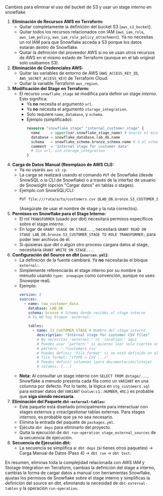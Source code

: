 Cambios para eliminar el uso del bucket de S3 y usar un stage interno en snowflake

1.  **Eliminación de Recursos AWS en Terraform:**
    *   Quitar completamente la definición del bucket S3 (`aws_s3_bucket`).
    *   Quitar todos los recursos relacionados con IAM (`aws_iam_role`, `aws_iam_policy`, `aws_iam_role_policy_attachment`). Ya no necesitas un rol IAM para que Snowflake acceda a S3 porque los datos estarán *dentro* de Snowflake.
    *   Quitar la definición del proveedor AWS si no se usan otros recursos de AWS en el mismo estado de Terraform (aunque en el lab original solo usábamos S3).
2.  **Eliminación de Credenciales AWS:**
    *   Quitar las variables de entorno de AWS (`AWS_ACCESS_KEY_ID`, `AWS_SECRET_ACCESS_KEY`) de Terraform Cloud.
    *   Quitar la variable Terraform `aws_region`.
3.  **Modificación del Stage en Terraform:**
    *   El recurso `snowflake_stage` se modifica para definir un stage *interno*. Esto significa:
        *   Ya **no** necesita el argumento `url`.
        *   Ya **no** necesita el argumento `storage_integration`.
        *   Solo requiere `name`, `database`, y `schema`.
        *   Ejemplo (simplificado):
            ```terraform
            resource "snowflake_stage" "internal_customer_stage" {
              name     = upper(var.snowflake_stage_name) # Usarás el mismo nombre de variable, ej: S3_CUSTOMER_STAGE (quizás renombrarla?)
              database = snowflake_database.lab_db.name
              schema   = snowflake_schema.bronze_schema.name # O el schema donde quieras el stage interno
              comment  = "Internal stage for customer data"
              # Sin url, sin storage_integration
            }
            ```
4.  **Carga de Datos Manual (Reemplazo de AWS CLI):**
    *   Ya no usarás `aws s3 cp`.
    *   La carga se realizará usando el comando `PUT` de Snowflake (desde SnowSQL o la CLI de Snowflake) o a través de la interfaz de usuario de Snowsight (opción "Cargar datos" en tablas o stages).
    *   Ejemplo con SnowSQL/CLI:
        ```bash
        PUT file:///ruta/a/tu/customers.csv @LAB_DB.bronze.S3_CUSTOMER_STAGE AUTO_COMPRESS=FALSE;
        ```
        (Asegúrate de usar el nombre de stage y la ruta correctos).
5.  **Permisos en Snowflake para el Stage Interno:**
    *   El rol `TRANSFORMER` (usado por dbt) necesitará permisos específicos sobre el stage *interno*.
    *   En lugar de `GRANT USAGE ON STAGE...`, necesitará `GRANT READ ON STAGE LAB_DB.bronze.S3_CUSTOMER_STAGE TO ROLE TRANSFORMER;` para poder leer archivos de él.
    *   Si quisieras que dbt o algún otro proceso cargara datos al stage, necesitaría `GRANT WRITE ON STAGE...`.
6.  **Configuración del Source en dbt (`sources.yml`):**
    *   La definición de la fuente cambiará. Ya **no** necesitarás el bloque `external:`.
    *   Simplemente referenciarás el stage interno por su nombre (a menudo usando `type: snowpipe` como convención, aunque no uses Snowpipe real).
    *   Ejemplo:
        ```yaml
        version: 2
        sources:
          - name: raw_customer_data
            database: LAB_DB
            schema: bronze # Schema donde resides el stage interno
            # Ya NO hay bloque 'external:'

            tables:
              - name: S3_CUSTOMER_STAGE # Nombre del stage interno
                description: "Internal stage for customer CSV files"
                # No necesitas 'external:' ni 'location:' aquí
                # Puedes usar 'pattern:' si quieres leer solo ciertos archivos
                # pattern: '.*customers.csv'
                # Puedes definir 'file_format' si no está definido en el stage
                # file_format: "(TYPE = CSV ...)"
                # Puedes definir columnas (para documentación/linaje)
                # columns: [...]
        ```
    *   **Nota:** Al consultar un stage interno con `SELECT FROM @stage/...`, Snowflake a menudo presenta cada fila como un `VARIANT` en una columna por defecto. Por lo tanto, la lógica en `stg_customers.sql` para extraer datos del `VARIANT` (`value:c1::NUMBER`, etc.) es probable que **siga siendo necesaria**.
7.  **Eliminación del Paquete `dbt-external-tables`:**
    *   Este paquete está diseñado principalmente para interactuar con stages externos y crear/gestionar tablas externas. Para stages *internos*, es probable que ya no sea necesario.
    *   Elimina la entrada del paquete de `packages.yml`.
    *   Ejecuta `dbt deps` para eliminarlo del proyecto.
    *   Quita la ejecución de `dbt run-operation stage_external_sources` de la secuencia de ejecución.
8.  **Secuencia de Ejecución dbt:**
    *   La secuencia se simplifica a: `dbt deps` (si tienes otros paquetes) -> Carga Manual de Datos (Paso 4) -> `dbt run` -> `dbt test`.

En resumen, eliminas toda la complejidad relacionada con AWS IAM y Storage Integration en Terraform, cambias la definición del stage a interno, cambias la forma de cargar datos a manual con herramientas Snowflake, ajustas los permisos de Snowflake sobre el stage interno y simplificas la definición del source en dbt, eliminando la necesidad de `dbt-external-tables` y la operación `run-operation`.
